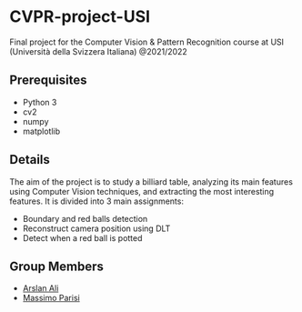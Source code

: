 # CVPR-project-USI
Final project for the Computer Vision &amp; Pattern Recognition course at USI (Università della Svizzera Italiana) @2021/2022

## Prerequisites
- Python 3
- cv2
- numpy
- matplotlib

## Details
The aim of the project is to study a billiard table, analyzing its main features using Computer Vision techniques, and extracting the most interesting features.
It is divided into 3 main assignments:
- Boundary and red balls detection
- Reconstruct camera position using DLT
- Detect when a red ball is potted


## Group Members
- [Arslan Ali](https://github.com/arstek131)
- [Massimo Parisi](https://github.com/MassimoParisi)
